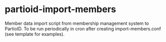 partioid-import-members
=======================

Member data import script from membership management system to PartioID.
To be run periodically in cron after creating import-members.conf (see template for examples).
